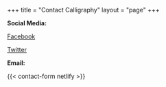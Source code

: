 +++
title = "Contact Calligraphy"
layout = "page"
+++

**Social Media:**

[Facebook](https://www.facebook.com/rachnasrivastavabooks)

[Twitter](https://twitter.com/rachnasrivastav)

**Email:**

{{< contact-form netlify >}}
